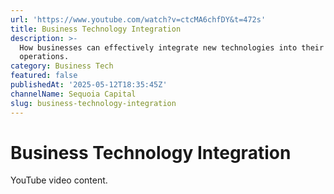 ```yaml
---
url: 'https://www.youtube.com/watch?v=ctcMA6chfDY&t=472s'
title: Business Technology Integration
description: >-
  How businesses can effectively integrate new technologies into their
  operations.
category: Business Tech
featured: false
publishedAt: '2025-05-12T18:35:45Z'
channelName: Sequoia Capital
slug: business-technology-integration
---
```

# Business Technology Integration

YouTube video content.
